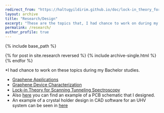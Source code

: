 ```yaml
---
redirect_from: "https://haltugyildirim.github.io/doc/lock-in_theory_for_didv_v4.pdf"
layout: archive
title: "Research/Design"
excerpt: "These are the topics that, I had chance to work on during my Bachelor studies."
permalink: /research/
author_profile: true
---
```


{% include base_path %}

{% for post in site.research reversed %}
  {% include archive-single.html %}
{% endfor %}

*I had chance to work on these topics during my Bachelor studies.
  * [Graphene Applications](http://www.nanobees.web.tr/en/research/graphene/applications)
  * [Graphene Device Characterization](http://nanobees.fizik.itu.edu.tr/en/facilities/devicecharacterization)
  * [Lock-in Theory for Scanning Tunneling Spectroscopy](http://haltugyildirim.github.io/files/lock-in/lock-in.pdf)
* Also [here](http://haltugyildirim.github.io/images/pcb_layout_example.png) you can find an example of a PCB schematic that I designed.
* An example of a crystal holder design in CAD software for an UHV system can be seen in [here](http://haltugyildirim.github.io/images/crystal_holder_example.jpg)

